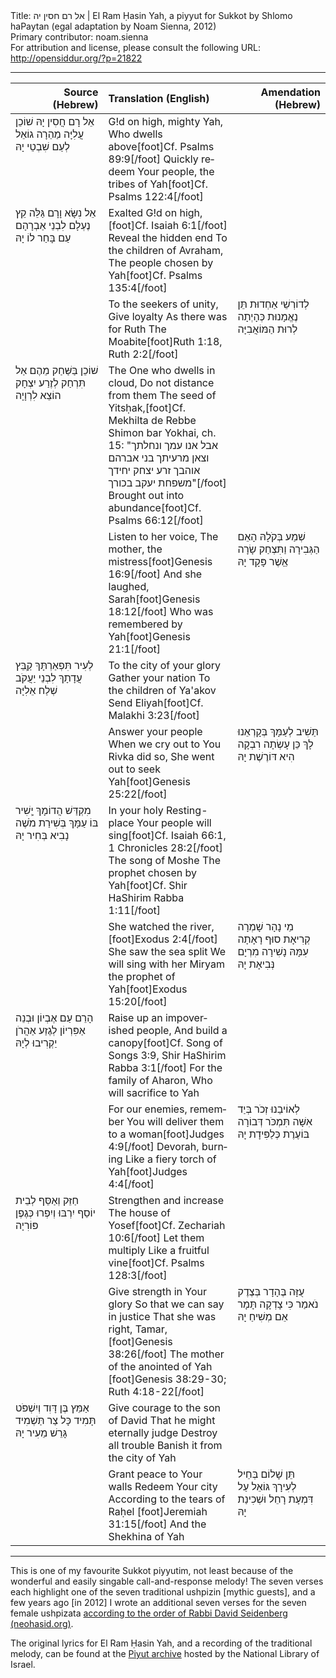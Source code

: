 <html>
<head></head>
<body>
Title: אל רם חסין יה | El Ram Ḥasin Yah, a piyyut for Sukkot by Shlomo haPaytan (egal adaptation by Noam Sienna, 2012)<br />
Primary contributor: noam.sienna<br />
For attribution and license, please consult the following URL: <a href="http://opensiddur.org/?p=21822">http://opensiddur.org/?p=21822</a>
<p />
<hr />

<table style="margin-left: auto;margin-right: auto;" class="draggable">
<thead><tr><th id="x" style="text-align: right;">Source (Hebrew)</th><th style="text-align: left;">Translation (English)</th><th style="text-align: right;">Amendation (Hebrew)</th></tr></thead>
<tbody>
<tr><td style="vertical-align:top;" width="26%">
<div class="liturgy" lang="he">
אֵל רָם חֲסִין יָהּ 
שׁוֹכֵן עֲלִיָּה
מַהֵרָה גוֹאֵל 
לְעַם שִׁבְטֵי יָהּ
</span></div></td>
 
<td style="vertical-align:top;" width="36%">
<div class="english" lang="en">
G!d on high, mighty Yah, 
Who dwells above[foot]Cf. Psalms 89:9[/foot]
Quickly redeem 
Your people, the tribes of Yah[foot]Cf. Psalms 122:4[/foot]
</div></td>

<td style="vertical-align:top;" width="26%">
<div class="liturgy" lang="he">

</span></div></td></tr>


<tr><td style="vertical-align:top;" width="26%">
<div class="liturgy" lang="he">
אֵל נִשָּׂא וָרָם 
גַּלֵּה קֵץ נֶעְלָם
לִבְנֵי אַבְרָהָם 
עַם בָּחַר לוֹ יָהּ
</span></div></td>

<td style="vertical-align:top;" width="36%">
<div class="english" lang="en">
Exalted G!d on high,[foot]Cf. Isaiah 6:1[/foot]
Reveal the hidden end
To the children of Avraham, 
The people chosen by Yah[foot]Cf. Psalms 135:4[/foot]
</div></td>

<td style="vertical-align:top;" width="26%">
<div class="liturgy" lang="he">

</span></div></td></tr>


<tr><td style="vertical-align:top;" width="26%">
<div class="liturgy" lang="he">

</span></div>
 
<td style="vertical-align:top;" width="36%">
<div class="english" lang="en">
To the seekers of unity, 
Give loyalty
As there was for Ruth 
The Moabite[foot]Ruth 1:18, Ruth 2:2[/foot]
</div></td>

</td>

<td style="vertical-align:top;" width="26%">
<div class="liturgy" lang="he">
לְדוֹרְשֵׁי אַחְדוּת 
תֵּן נֶאֱמָנוּת
כְּהָיְתָה לְרוּת 
הַמּוֹאֲבִיָּה
</span></div></td></tr>


<tr><td style="vertical-align:top;" width="26%">
<div class="liturgy" lang="he">
<span class="acrostic">שׁ</span>וֹכֵן בַּשַּׁחַק 
מֵהֶם אַל תִּרְחַק
לְזֶרַע יִצְחָק 
הוֹצֵא לִרְוָיָה
</span></div></td>

<td style="vertical-align:top;" width="36%">
<div class="english" lang="en">
The One who dwells in cloud, 
Do not distance from them
The seed of Yitsḥak,[foot]Cf. Mekhilta de Rebbe Shimon bar Yokhai, ch. 15: "אבל אנו עמך ונחלתך וצאן מרעיתך בני אברהם אוהבך זרע יצחק יחידך משפחת יעקב בכורך"[/foot]
Brought out into abundance[foot]Cf. Psalms 66:12[/foot]
</div></td>

<td style="vertical-align:top;" width="26%">
<div class="liturgy" lang="he">

</span></div></td></tr>


<tr><td style="vertical-align:top;" width="26%">
<div class="liturgy" lang="he">

</span></div></td>

<td style="vertical-align:top;" width="36%">
<div class="english" lang="en">
Listen to her voice, 
The mother, the mistress[foot]Genesis 16:9[/foot]
And she laughed, Sarah[foot]Genesis 18:12[/foot]
Who was remembered by Yah[foot]Genesis 21:1[/foot]
</div></td>

<td style="vertical-align:top;" width="26%">
<div class="liturgy" lang="he">
שְׁמַע בְּקֹלָהּ 
הָאֵם הַגְּבִירָה
וַתִּצְחַק שָׂרָה 
אֵַשֶׁר פָּקָד יָהּ
</span></div></td></tr>


<tr><td style="vertical-align:top;" width="26%">
<div class="liturgy" lang="he">
<span class="acrostic">לְ</span>עִיר תִּפְאַרְתָּךְ 
קְַבֵּץ עֲדָתָךְ
לִבְנֵי יַעֲקֹב 
שְׁלַח אֵלִיָּה
</span></div></td>

<td style="vertical-align:top;" width="36%">
<div class="english" lang="en">
To the city of your glory 
Gather your nation
To the children of Ya'akov 
Send Eliyah[foot]Cf. Malakhi 3:23[/foot]
</div></td>

<td style="vertical-align:top;" width="26%">
<div class="liturgy" lang="he">

</span></div></td></tr>


<tr><td style="vertical-align:top;" width="26%">
<div class="liturgy" lang="he">

</span></div></td>

<td style="vertical-align:top;" width="36%">
<div class="english" lang="en">
Answer your people 
When we cry out to You
Rivka did so, 
She went out to seek Yah[foot]Genesis 25:22[/foot]
</div></td>

<td style="vertical-align:top;" width="26%">
<div class="liturgy" lang="he">
תַּשִׁיב לְעַמָּךְ 
בְּקָרְאֵנוּ לָךְ
כֵּן עָשְׂתָה רִבְקָה 
הִיא דּוֹרֶשֶׁת יָהּ
</span></div></td>
</tr>


<tr><td style="vertical-align:top;" width="26%">
<div class="liturgy" lang="he">
<span class="acrostic">מִ</span>קְדַּשׁ הֲדוֹמָךְ 
יְָשִׁיר בּוֹ עַמָּךְ
בְּשִׁירַת מֹשֶׁה 
נָבִיא בְּחִיר יָהּ
</span></div></td>
 
<td style="vertical-align:top;" width="36%">
<div class="english" lang="en">
In your holy Resting-place 
Your people will sing[foot]Cf. Isaiah 66:1, 1 Chronicles 28:2[/foot]
The song of Moshe 
The prophet chosen by Yah[foot]Cf. Shir HaShirim Rabba 1:11[/foot]
</div></td>

<td style="vertical-align:top;" width="26%">
<div class="liturgy" lang="he">

</span></div></td></tr>


<tr><td style="vertical-align:top;" width="26%">
<div class="liturgy" lang="he">

</span></div></td>

<td style="vertical-align:top;" width="36%">
<div class="english" lang="en">
She watched the river,[foot]Exodus 2:4[/foot]
She saw the sea split
We will sing with her 
Miryam the prophet of Yah[foot]Exodus 15:20[/foot]
</div></td>

<td style="vertical-align:top;" width="26%">
<div class="liturgy" lang="he">
מֵי נָהָר שָׁמְרָה 
קְרִיאָת סוּף רָאָתָה
עִמָּהּ נָשִׁירָה 
מִרְיָם נְּבִיאָת יָהּ
</span></div></td>
</tr>


<tr><td style="vertical-align:top;" width="26%">
<div class="liturgy" lang="he">
<span class="acrostic">הָ</span>רֵם עַם אֶבְיוֹן 
וּבְנֵה אַפִּרְיוֹן
לְגֶזַע אַהֲרֹן 
יַקְרִיבוּ לְיָהּ
</span></div></td>
 
<td style="vertical-align:top;" width="36%">
<div class="english" lang="en">
Raise up an impoverished people, 
And build a canopy[foot]Cf. Song of Songs 3:9, Shir HaShirim Rabba 3:1[/foot]
For the family of Aharon, 
Who will sacrifice to Yah
</div></td>

<td style="vertical-align:top;" width="26%">
<div class="liturgy" lang="he">

</span></div></td>
</tr>


<tr><td style="vertical-align:top;" width="26%">
<div class="liturgy" lang="he">

</span></div></td>

<td style="vertical-align:top;" width="36%">
<div class="english" lang="en">
For our enemies, remember 
You will deliver them to a woman[foot]Judges 4:9[/foot]
Devorah, burning 
Like a fiery torch of Yah[foot]Judges 4:4[/foot]
</div></td>

<td style="vertical-align:top;" width="26%">
<div class="liturgy" lang="he">
לְאוֹיבֵנוּ זְכֹר 
בְּיַד אִשָּׁה תִּמְכֹּר
דְּבוֹרָה בּוֹעֶרֶת 
כְּלַפִּידָת יָהּ
</span></div></td>
</tr>


<tr><td style="vertical-align:top;" width="26%">
<div class="liturgy" lang="he">
<span class="acrostic">חַזֵּק</span> וְאַסֵּף 
לְבֵית יוֹסֵף
יִרְבּוּ וְיִפְרוּ 
כְּגֶפֶן פּוֹרִיָה
</span></div></td>
 
<td style="vertical-align:top;" width="36%">
<div class="english" lang="en">
Strengthen and increase 
The house of Yosef[foot]Cf. Zechariah 10:6[/foot]
Let them multiply 
Like a fruitful vine[foot]Cf. Psalms 128:3[/foot]
</div></td>

<td style="vertical-align:top;" width="26%">
<div class="liturgy" lang="he">

</span></div></td>
</tr>


<tr><td style="vertical-align:top;" width="26%">
<div class="liturgy" lang="he">

</span></div></td>

<td style="vertical-align:top;" width="36%">
<div class="english" lang="en">
Give strength in Your glory 
So that we can say in justice
That she was right, Tamar,[foot]Genesis 38:26[/foot]
The mother of the anointed of Yah [foot]Genesis 38:29-30; Ruth 4:18-22[/foot] 
</div></td>

<td style="vertical-align:top;" width="26%">
<div class="liturgy" lang="he">
עֻזָּה בֶּהָדָר 
בְּצֶדֶק נֹאמַר
כִּי צָדְקָה תָּמָר 
אֵם מְשִׁיחַ יָהּ
</span></div></td>
</tr>


<tr><td style="vertical-align:top;" width="26%">
<div class="liturgy" lang="he">
<span class="acrostic">אַמֵּץ</span> בֶּן דָּוִד 
וְיִשְׁפֹּט תָּמִיד
כָּל צַר תַּשְׁמִיד 
גָּרֵשׁ מֵעִיר יָהּ
</span></div></td>
 
<td style="vertical-align:top;" width="36%">
<div class="english" lang="en">
Give courage to the son of David 
That he might eternally judge
Destroy all trouble 
Banish it from the city of Yah
</div></td>

<td style="vertical-align:top;" width="26%">
<div class="liturgy" lang="he">

</span></div></td>
</tr>


<tr><td style="vertical-align:top;" width="26%">
<div class="liturgy" lang="he">

</span></div></td>

<td style="vertical-align:top;" width="36%">
<div class="english" lang="en">
Grant peace to Your walls 
Redeem Your city
According to the tears of Raḥel [foot]Jeremiah 31:15[/foot] 
And the Shekhina of Yah
</div></td>

<td style="vertical-align:top;" width="26%">
<div class="liturgy" lang="he">
תֵּן שָׁלוֹם בְּחֵיל 
לְעִירָךְ גּוֹאֵל
עַל דִּמְעָת רָחֵל 
וּשְׁכִינַת יָהּ
</span></div></td>
</tr>
</tbody></table>

<hr />

This is one of my favourite Sukkot piyyutim, not least because of the wonderful and easily singable call-and-response melody! The seven verses each highlight one of the seven traditional ushpizin [mythic guests], and a few years ago [in 2012] I wrote an additional seven verses for the seven female ushpizata <a href="https://opensiddur.org/essays/art/ushpizin-and-ushpizata-inviting-the-avot-and-imahot-into-your-sukkah/">according to the order of Rabbi David Seidenberg (neohasid.org)</a>.

The original lyrics for El Ram Ḥasin Yah, and a recording of the traditional melody, can be found at the <a href="http://web.nli.org.il/sites/nlis/he/song/Pages/Song.aspx?SongID=919#5,51,3251,905">Piyut archive</a> hosted by the National Library of Israel.

</body>
</html>